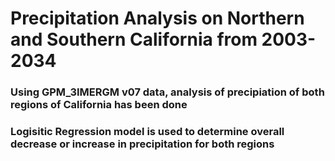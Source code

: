 # Precipitation Analysis on Northern and Southern California from 2003-2034
### Using GPM_3IMERGM v07 data, analysis of precipiation of both regions of California has been done
### Logisitic Regression model is used to determine overall decrease or increase in precipitation for both regions
